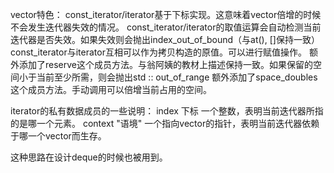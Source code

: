 vector特色：
const_iterator/iterator基于下标实现。这意味着vector倍增的时候不会发生迭代器失效的情况。
const_iterator/iterator的取值运算会自动检测当前迭代器是否失效。如果失效则会抛出index_out_of_bound（与at(), []保持一致）
const_iterator与iterator互相可以作为拷贝构造的原值。可以进行赋值操作。
额外添加了reserve这个成员方法。与翁阿姨的教材上描述保持一致。如果保留的空间小于当前至少所需，则会抛出std :: out_of_range
额外添加了space_doubles这个成员方法。手动调用可以倍增当前占用的空间。

iterator的私有数据成员的一些说明：
index	下标	一个整数，表明当前迭代器所指的是哪一个元素。
context	"语境"	一个指向vector<T>的指针，表明当前迭代器依赖于哪一个vector而生存。

这种思路在设计deque的时候也被用到。

